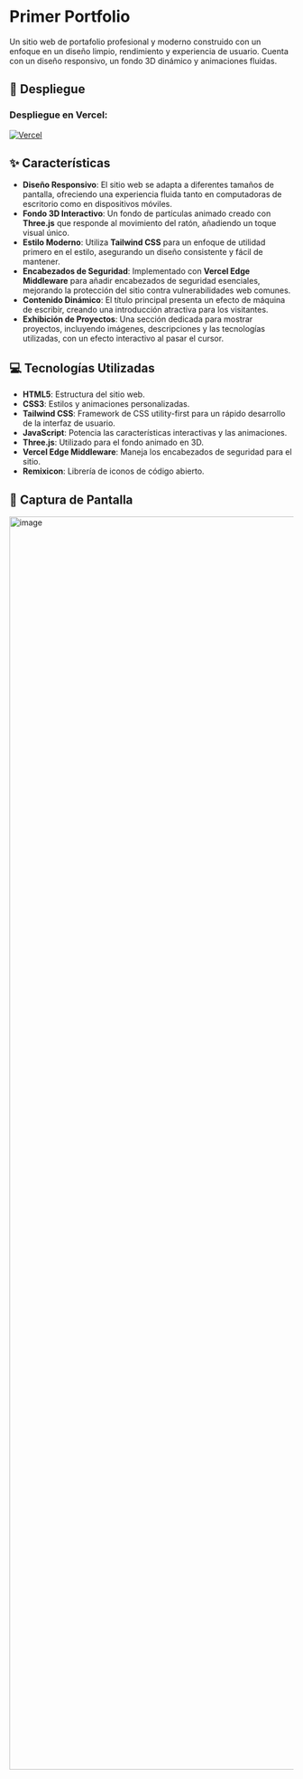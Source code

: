 # Primer Portfolio

Un sitio web de portafolio profesional y moderno construido con un enfoque en un diseño limpio, rendimiento y experiencia de usuario. Cuenta con un diseño responsivo, un fondo 3D dinámico y animaciones fluidas.

## 🚀 Despliegue

### Despliegue en Vercel:

[![Vercel](https://img.shields.io/badge/Vercel-Deploy-blue?logo=vercel&logoColor=white)](https://portfolio-roberto-cm.vercel.app)

## ✨ Características

  * **Diseño Responsivo**: El sitio web se adapta a diferentes tamaños de pantalla, ofreciendo una experiencia fluida tanto en computadoras de escritorio como en dispositivos móviles.
  * **Fondo 3D Interactivo**: Un fondo de partículas animado creado con **Three.js** que responde al movimiento del ratón, añadiendo un toque visual único.
  * **Estilo Moderno**: Utiliza **Tailwind CSS** para un enfoque de utilidad primero en el estilo, asegurando un diseño consistente y fácil de mantener.
  * **Encabezados de Seguridad**: Implementado con **Vercel Edge Middleware** para añadir encabezados de seguridad esenciales, mejorando la protección del sitio contra vulnerabilidades web comunes.
  * **Contenido Dinámico**: El título principal presenta un efecto de máquina de escribir, creando una introducción atractiva para los visitantes.
  * **Exhibición de Proyectos**: Una sección dedicada para mostrar proyectos, incluyendo imágenes, descripciones y las tecnologías utilizadas, con un efecto interactivo al pasar el cursor.

## 💻 Tecnologías Utilizadas

  * **HTML5**: Estructura del sitio web.
  * **CSS3**: Estilos y animaciones personalizadas.
  * **Tailwind CSS**: Framework de CSS utility-first para un rápido desarrollo de la interfaz de usuario.
  * **JavaScript**: Potencia las características interactivas y las animaciones.
  * **Three.js**: Utilizado para el fondo animado en 3D.
  * **Vercel Edge Middleware**: Maneja los encabezados de seguridad para el sitio.
  * **Remixicon**: Librería de iconos de código abierto.

## 📸 Captura de Pantalla
<img width="2503" height="2218" alt="image" src="https://github.com/user-attachments/assets/f05832df-8900-4e62-9bb3-299098a5a984" />
